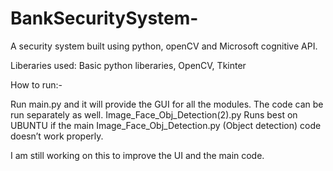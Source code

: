 # BankSecuritySystem-
A security system built using python, openCV and Microsoft cognitive API.

Liberaries used:
Basic python liberaries,
OpenCV,
Tkinter

How to run:-

Run main.py and it will provide the GUI for all the modules.
The code can be run separately as well.
Image_Face_Obj_Detection(2).py Runs best on UBUNTU if the main 
Image_Face_Obj_Detection.py (Object detection) code doesn’t work properly.

I am still working on this to improve the UI and the main code.
